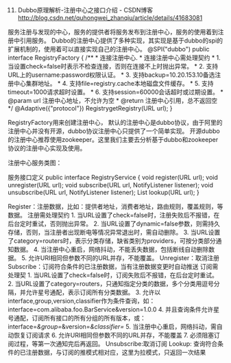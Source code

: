 11. Dubbo原理解析-注册中心之接口介绍 - CSDN博客 http://blog.csdn.net/quhongwei_zhanqiu/article/details/41683081

服务注册与发现的中心，服务的提供者将服务发布到注册中心，服务的使用着到注册中引用服务。
Dubbo的注册中心提供了多种实现，其实现是基于dubbo的spi的扩展机制的，使用着可以直接实现自己的注册中心。
@SPI("dubbo")
public interface RegistryFactory {
   /**
    * 连接注册中心.
    * 连接注册中心需处理契约
    * 1. 当设置check=false时表示不检查连接，否则在连接不上时抛出异常。
    * 2. 支持URL上的username:password权限认证。
    * 3. 支持backup=10.20.153.10备选注册中心集群地址。
    * 4. 支持file=registry.cache本地磁盘文件缓存。
    * 5. 支持timeout=1000请求超时设置。
    * 6. 支持session=60000会话超时或过期设置。
    * @param url 注册中心地址，不允许为空
    * @return 注册中心引用，总不返回空
    */
    @Adaptive({"protocol"})
    RegistrygetRegistry(URL url);
}

 
RegistryFactory用来创建注册中心， 默认的注册中心是dubbo协议，由于阿里的注册中心并没有开源，dubbo协议注册中心只提供了一个简单实现。 开源dubbo的注册中心推荐使用zookeeper。这里我们主要去分析基于dubbo和zookeeper协议的注册中心实现及使用。
 
注册中心服务类图：


服务接口定义
public interface RegistryService {
    void register(URL url);
    void unregister(URL url);
    void subscribe(URL url, NotifyListener listener);
    void unsubscribe(URL url, NotifyListener listener);
List<URL> lookup(URL url);
}
 
Register：注册数据，比如：提供者地址，消费者地址，路由规则，覆盖规则，等数据。
注册需处理契约
     1. 当URL设置了check=false时，注册失败后不报错，在后台定时重试，否则抛出异常。
     2. 当URL设置了dynamic=false参数，则需持久存储，否则，当注册者出现断电等情况异常退出时，需自动删除。
     3. 当URL设置了category=routers时，表示分类存储，缺省类别为providers，可按分类部分通知数据。
     4. 当注册中心重启，网络抖动，不能丢失数据，包括断线自动删除数据。
     5. 允许URI相同但参数不同的URL并存，不能覆盖。
Unregister：取消注册
Subscribe：订阅符合条件的已注册数据，当有注册数据变更时自动推送
订阅需处理契
     1. 当URL设置了check=false时，订阅失败后不报错，在后台定时重试。
     2. 当URL设置了category=routers，只通知指定分类的数据，多个分类用逗号分隔，并允许星号通配，表示订阅所有分类数据。
     3. 允许以interface,group,version,classifier作为条件查询，如：interface=com.alibaba.foo.BarService&version=1.0.0
     4. 并且查询条件允许星号通配，订阅所有接口的所有分组的所有版本，或：interface=*&group=*&version=*&classifier=*
     5. 当注册中心重启，网络抖动，需自动恢复订阅请求
     6. 允许URI相同但参数不同的URL并存，不能覆盖
     7. 必须阻塞订阅过程，等第一次通知完后再返回。
Unsubscribe:取消订阅
Lookup: 查询符合条件的已注册数据，与订阅的推模式相对应，这里为拉模式，只返回一次结果